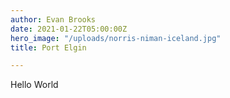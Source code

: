 ```yaml
---
author: Evan Brooks
date: 2021-01-22T05:00:00Z
hero_image: "/uploads/norris-niman-iceland.jpg"
title: Port Elgin

---
```

Hello World